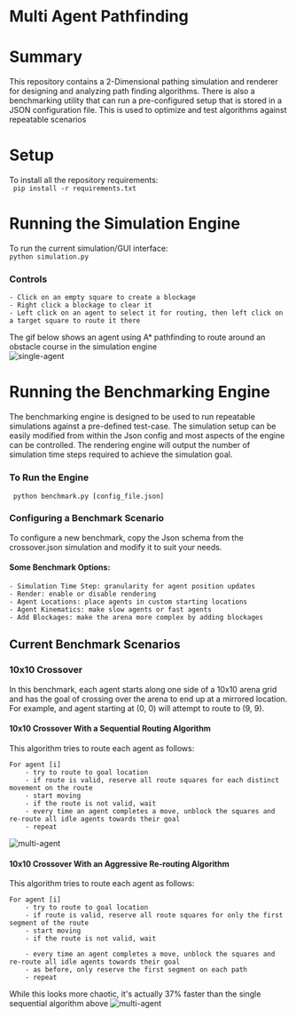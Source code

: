 # Multi Agent Pathfinding
# Summary
This repository contains a 2-Dimensional pathing simulation and renderer for designing and analyzing path finding algorithms. There is also a benchmarking utility that can run a pre-configured setup that is stored in a JSON configuration file. This is used to optimize and test algorithms against repeatable scenarios


# Setup
To install all the repository requirements:  
``` pip install -r requirements.txt```

# Running the Simulation Engine
To run the current simulation/GUI interface:  
```python simulation.py```

### Controls
``` 
- Click on an empty square to create a blockage
- Right click a blockage to clear it
- Left click on an agent to select it for routing, then left click on a target square to route it there 
```

The gif below shows an agent using A* pathfinding to route around an obstacle course in the simulation engine  
![single-agent](docs/imgs/better_routing.gif)

# Running the Benchmarking Engine
The benchmarking engine is designed to be used to run repeatable simulations against a pre-defined test-case. The simulation setup can be easily modified from within the Json config and most aspects of the engine can be controlled. The rendering engine will output the number of simulation time steps required to achieve the simulation goal.

### To Run the Engine

``` python benchmark.py [config_file.json]```

### Configuring a Benchmark Scenario
To configure a new benchmark, copy the Json schema from the crossover.json simulation and modify it to suit your needs.  

#### Some Benchmark Options:
```
- Simulation Time Step: granularity for agent position updates
- Render: enable or disable rendering
- Agent Locations: place agents in custom starting locations
- Agent Kinematics: make slow agents or fast agents
- Add Blockages: make the arena more complex by adding blockages
```


## Current Benchmark Scenarios


### 10x10 Crossover
In this benchmark, each agent starts along one side of a 10x10 arena grid and has the goal of crossing over the arena to end up at a mirrored location. For example, and agent starting at (0, 0) will attempt to route to (9, 9).

#### 10x10 Crossover With a Sequential Routing Algorithm
This algorithm tries to route each agent as follows:
```
For agent [i]
    - try to route to goal location
    - if route is valid, reserve all route squares for each distinct movement on the route
    - start moving
    - if the route is not valid, wait
    - every time an agent completes a move, unblock the squares and re-route all idle agents towards their goal
    - repeat
```
![multi-agent](docs/imgs/multi-agent.gif)

#### 10x10 Crossover With an Aggressive Re-routing Algorithm
This algorithm tries to route each agent as follows:
```
For agent [i]
    - try to route to goal location
    - if route is valid, reserve all route squares for only the first segment of the route
    - start moving
    - if the route is not valid, wait

    - every time an agent completes a move, unblock the squares and re-route all idle agents towards their goal
    - as before, only reserve the first segment on each path
    - repeat
```

While this looks more chaotic, it's actually 37% faster than the single sequential algorithm above
![multi-agent](docs/imgs/chaos-mode.gif)